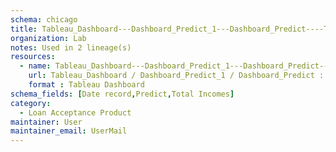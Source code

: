```yaml
---
schema: chicago
title: Tableau_Dashboard---Dashboard_Predict_1---Dashboard_Predict----Tableau-Dashboard----kensuintegration-site----Loan-Acceptance-Product
organization: Lab
notes: Used in 2 lineage(s)
resources:
  - name: Tableau_Dashboard---Dashboard_Predict_1---Dashboard_Predict----Tableau-Dashboard----kensuintegration-site----Loan-Acceptance-Product 
    url: Tableau_Dashboard / Dashboard_Predict_1 / Dashboard_Predict :: Tableau Dashboard :: kensuintegration site :: Loan Acceptance Product 
    format : Tableau Dashboard
schema_fields: [Date record,Predict,Total Incomes]
category:
  - Loan Acceptance Product
maintainer: User
maintainer_email: UserMail
---
```

